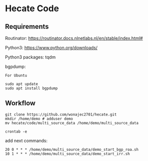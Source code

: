 # Hecate Code

## Requirements

Routinator: https://routinator.docs.nlnetlabs.nl/en/stable/index.html#

Python3: https://www.python.org/downloads/

Python3 packages: tqdm

bgpdump:
```
For Ubuntu

sudo apt update
sudo apt install bgpdump
```


## Workflow
```
git clone https://github.com/wonajec2701/hecate.git
mkdir /home/demo # adduser demo
mv hecate/code/multi_source_data /home/demo/multi_source_data
```
```
crontab -e
```
add next commands:
```
20 0 * * * /home/demo/multi_source_data/demo_start_bgp_roa.sh
10 1 * * * /home/demo/multi_source_data/demo_start_irr.sh
```